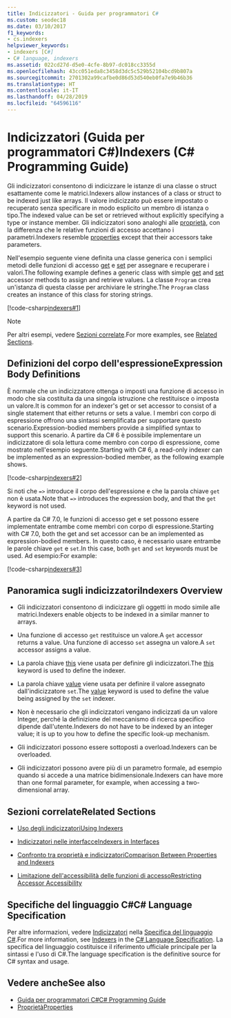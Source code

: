 ```yaml
---
title: Indicizzatori - Guida per programmatori C#
ms.custom: seodec18
ms.date: 03/10/2017
f1_keywords:
- cs.indexers
helpviewer_keywords:
- indexers [C#]
- C# language, indexers
ms.assetid: 022cd27d-d5e0-4cfe-8b97-dc018cc3355d
ms.openlocfilehash: 43cc051eda8c3458d3dc5c529b52104bcd9b807a
ms.sourcegitcommit: 2701302a99cafbe0d86d53d540eb0fa7e9b46b36
ms.translationtype: HT
ms.contentlocale: it-IT
ms.lasthandoff: 04/28/2019
ms.locfileid: "64596116"
---
```

# <a name="indexers-c-programming-guide"></a><span data-ttu-id="3c78b-102">Indicizzatori (Guida per programmatori C#)</span><span class="sxs-lookup"><span data-stu-id="3c78b-102">Indexers (C# Programming Guide)</span></span>

<span data-ttu-id="3c78b-103">Gli indicizzatori consentono di indicizzare le istanze di una classe o struct esattamente come le matrici.</span><span class="sxs-lookup"><span data-stu-id="3c78b-103">Indexers allow instances of a class or struct to be indexed just like arrays.</span></span> <span data-ttu-id="3c78b-104">Il valore indicizzato può essere impostato o recuperato senza specificare in modo esplicito un membro di istanza o tipo.</span><span class="sxs-lookup"><span data-stu-id="3c78b-104">The indexed value can be set or retrieved without explicitly specifying a type or instance member.</span></span> <span data-ttu-id="3c78b-105">Gli indicizzatori sono analoghi alle [proprietà](../../../csharp/programming-guide/classes-and-structs/properties.md), con la differenza che le relative funzioni di accesso accettano i parametri.</span><span class="sxs-lookup"><span data-stu-id="3c78b-105">Indexers resemble [properties](../../../csharp/programming-guide/classes-and-structs/properties.md) except that their accessors take parameters.</span></span>  
 
 <span data-ttu-id="3c78b-106">Nell'esempio seguente viene definita una classe generica con i semplici metodi delle funzioni di accesso [get](../../../csharp/language-reference/keywords/get.md) e [set](../../../csharp/language-reference/keywords/set.md) per assegnare e recuperare i valori.</span><span class="sxs-lookup"><span data-stu-id="3c78b-106">The following example defines a generic class with simple [get](../../../csharp/language-reference/keywords/get.md) and [set](../../../csharp/language-reference/keywords/set.md) accessor methods to assign and retrieve values.</span></span> <span data-ttu-id="3c78b-107">La classe `Program` crea un'istanza di questa classe per archiviare le stringhe.</span><span class="sxs-lookup"><span data-stu-id="3c78b-107">The `Program` class creates an instance of this class for storing strings.</span></span>  
  
 [!code-csharp[indexers#1](../../../../samples/snippets/csharp/programming-guide/indexers/indexer-1.cs)]  
  
> [!NOTE]
>  <span data-ttu-id="3c78b-108">Per altri esempi, vedere [Sezioni correlate](../../../csharp/programming-guide/indexers/index.md#BKMK_RelatedSections).</span><span class="sxs-lookup"><span data-stu-id="3c78b-108">For more examples, see [Related Sections](../../../csharp/programming-guide/indexers/index.md#BKMK_RelatedSections).</span></span>  
  
## <a name="expression-body-definitions"></a><span data-ttu-id="3c78b-109">Definizioni del corpo dell'espressione</span><span class="sxs-lookup"><span data-stu-id="3c78b-109">Expression Body Definitions</span></span>  
 
<span data-ttu-id="3c78b-110">È normale che un indicizzatore ottenga o imposti una funzione di accesso in modo che sia costituita da una singola istruzione che restituisce o imposta un valore.</span><span class="sxs-lookup"><span data-stu-id="3c78b-110">It is common for an indexer's get or set accessor to consist of a single statement that either returns or sets a value.</span></span> <span data-ttu-id="3c78b-111">I membri con corpo di espressione offrono una sintassi semplificata per supportare questo scenario.</span><span class="sxs-lookup"><span data-stu-id="3c78b-111">Expression-bodied members provide a simplified syntax to support this scenario.</span></span> <span data-ttu-id="3c78b-112">A partire da C# 6 è possibile implementare un indicizzatore di sola lettura come membro con corpo di espressione, come mostrato nell'esempio seguente.</span><span class="sxs-lookup"><span data-stu-id="3c78b-112">Starting with C# 6, a read-only indexer can be implemented as an expression-bodied member, as the following example shows.</span></span>

[!code-csharp[indexers#2](../../../../samples/snippets/csharp/programming-guide/indexers/indexer-2.cs)]  

<span data-ttu-id="3c78b-113">Si noti che `=>` introduce il corpo dell'espressione e che la parola chiave `get` non è usata.</span><span class="sxs-lookup"><span data-stu-id="3c78b-113">Note that `=>` introduces the expression body, and that the `get` keyword is not used.</span></span> 

<span data-ttu-id="3c78b-114">A partire da C# 7.0, le funzioni di accesso get e set possono essere implementate entrambe come membri con corpo di espressione.</span><span class="sxs-lookup"><span data-stu-id="3c78b-114">Starting with C# 7.0, both the get and set accessor can be an implemented as expression-bodied members.</span></span> <span data-ttu-id="3c78b-115">In questo caso, è necessario usare entrambe le parole chiave `get` e `set`.</span><span class="sxs-lookup"><span data-stu-id="3c78b-115">In this case, both `get` and `set` keywords must be used.</span></span> <span data-ttu-id="3c78b-116">Ad esempio:</span><span class="sxs-lookup"><span data-stu-id="3c78b-116">For example:</span></span>

[!code-csharp[indexers#3](../../../../samples/snippets/csharp/programming-guide/indexers/indexer-3.cs)]  
  
## <a name="indexers-overview"></a><span data-ttu-id="3c78b-117">Panoramica sugli indicizzatori</span><span class="sxs-lookup"><span data-stu-id="3c78b-117">Indexers Overview</span></span>  
  
- <span data-ttu-id="3c78b-118">Gli indicizzatori consentono di indicizzare gli oggetti in modo simile alle matrici.</span><span class="sxs-lookup"><span data-stu-id="3c78b-118">Indexers enable objects to be indexed in a similar manner to arrays.</span></span>  
  
- <span data-ttu-id="3c78b-119">Una funzione di accesso `get` restituisce un valore.</span><span class="sxs-lookup"><span data-stu-id="3c78b-119">A `get` accessor returns a value.</span></span> <span data-ttu-id="3c78b-120">Una funzione di accesso `set` assegna un valore.</span><span class="sxs-lookup"><span data-stu-id="3c78b-120">A `set` accessor assigns a value.</span></span>  
  
- <span data-ttu-id="3c78b-121">La parola chiave [this](../../../csharp/language-reference/keywords/this.md) viene usata per definire gli indicizzatori.</span><span class="sxs-lookup"><span data-stu-id="3c78b-121">The [this](../../../csharp/language-reference/keywords/this.md) keyword is used to define the indexer.</span></span>  
  
- <span data-ttu-id="3c78b-122">La parola chiave [value](../../../csharp/language-reference/keywords/value.md) viene usata per definire il valore assegnato dall'indicizzatore `set`.</span><span class="sxs-lookup"><span data-stu-id="3c78b-122">The [value](../../../csharp/language-reference/keywords/value.md) keyword is used to define the value being assigned by the `set` indexer.</span></span>  
  
- <span data-ttu-id="3c78b-123">Non è necessario che gli indicizzatori vengano indicizzati da un valore Integer, perché la definizione del meccanismo di ricerca specifico dipende dall'utente.</span><span class="sxs-lookup"><span data-stu-id="3c78b-123">Indexers do not have to be indexed by an integer value; it is up to you how to define the specific look-up mechanism.</span></span>  
  
- <span data-ttu-id="3c78b-124">Gli indicizzatori possono essere sottoposti a overload.</span><span class="sxs-lookup"><span data-stu-id="3c78b-124">Indexers can be overloaded.</span></span>  
  
- <span data-ttu-id="3c78b-125">Gli indicizzatori possono avere più di un parametro formale, ad esempio quando si accede a una matrice bidimensionale.</span><span class="sxs-lookup"><span data-stu-id="3c78b-125">Indexers can have more than one formal parameter, for example, when accessing a two-dimensional array.</span></span>  
  
## <a name="BKMK_RelatedSections"></a> <span data-ttu-id="3c78b-126">Sezioni correlate</span><span class="sxs-lookup"><span data-stu-id="3c78b-126">Related Sections</span></span>  
  
- [<span data-ttu-id="3c78b-127">Uso degli indicizzatori</span><span class="sxs-lookup"><span data-stu-id="3c78b-127">Using Indexers</span></span>](../../../csharp/programming-guide/indexers/using-indexers.md)  
  
- [<span data-ttu-id="3c78b-128">Indicizzatori nelle interfacce</span><span class="sxs-lookup"><span data-stu-id="3c78b-128">Indexers in Interfaces</span></span>](../../../csharp/programming-guide/indexers/indexers-in-interfaces.md)  
  
- [<span data-ttu-id="3c78b-129">Confronto tra proprietà e indicizzatori</span><span class="sxs-lookup"><span data-stu-id="3c78b-129">Comparison Between Properties and Indexers</span></span>](../../../csharp/programming-guide/indexers/comparison-between-properties-and-indexers.md)  
  
- [<span data-ttu-id="3c78b-130">Limitazione dell'accessibilità delle funzioni di accesso</span><span class="sxs-lookup"><span data-stu-id="3c78b-130">Restricting Accessor Accessibility</span></span>](../../../csharp/programming-guide/classes-and-structs/restricting-accessor-accessibility.md)  
  
## <a name="c-language-specification"></a><span data-ttu-id="3c78b-131">Specifiche del linguaggio C#</span><span class="sxs-lookup"><span data-stu-id="3c78b-131">C# Language Specification</span></span>  

<span data-ttu-id="3c78b-132">Per altre informazioni, vedere [Indicizzatori](~/_csharplang/spec/classes.md#indexers) nella [Specifica del linguaggio C#](../../language-reference/language-specification/index.md).</span><span class="sxs-lookup"><span data-stu-id="3c78b-132">For more information, see [Indexers](~/_csharplang/spec/classes.md#indexers) in the [C# Language Specification](../../language-reference/language-specification/index.md).</span></span> <span data-ttu-id="3c78b-133">La specifica del linguaggio costituisce il riferimento ufficiale principale per la sintassi e l'uso di C#.</span><span class="sxs-lookup"><span data-stu-id="3c78b-133">The language specification is the definitive source for C# syntax and usage.</span></span>
  
## <a name="see-also"></a><span data-ttu-id="3c78b-134">Vedere anche</span><span class="sxs-lookup"><span data-stu-id="3c78b-134">See also</span></span>

- [<span data-ttu-id="3c78b-135">Guida per programmatori C#</span><span class="sxs-lookup"><span data-stu-id="3c78b-135">C# Programming Guide</span></span>](../../../csharp/programming-guide/index.md)
- [<span data-ttu-id="3c78b-136">Proprietà</span><span class="sxs-lookup"><span data-stu-id="3c78b-136">Properties</span></span>](../../../csharp/programming-guide/classes-and-structs/properties.md)
